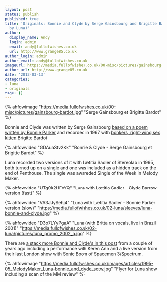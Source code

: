 ```yaml
---
layout: post
status: publish
published: true
title: 'Originals: Bonnie and Clyde by Serge Gainsbourg and Brigitte Bardot (covered
  by Luna)'
author:
  display_name: Andy
  login: admin
  email: andy@fullofwishes.co.uk
  url: http://www.grange85.co.uk
author_login: admin
author_email: andy@fullofwishes.co.uk
imageurl: https://media.fullofwishes.co.uk/00-misc/pictures/gainsbourg-bardot.jpg
author_url: http://www.grange85.co.uk
date: '2013-03-13'
categories:
- luna
- originals
tags: []
---
```

{% ahfowimage "https://media.fullofwishes.co.uk/00-misc/pictures/gainsbourg-bardot.jpg" "Serge Gainsbourg et Brigitte Bardot" %}

Bonnie and Clyde was written by Serge Gainsbourg [based on a poem written by Bonnie Parker](http://allpoetry.com/poem/8564129-The_Trails_End-by-Bonnie_Parker) and recorded in 1967 with [bonkers, right-wing sex kitten](http://www.guardian.co.uk/film/2003/may/16/news.gwladysfouche) Brigitte Bardot

{% ahfowvideo "GDAuaStv2Kk" "Bonnie & Clyde - Serge Gainsbourg et Brigitte Bardot" %}

Luna recorded two versions of it with Lætitia Sadier of Stereolab in 1995, both turned up on a single and one was included as a hidden track on the end of Penthouse. The single was awareded Single of the Week in Melody Maker.

{% ahfowvideo "UTg0k2HFcYQ" "Luna with Lætitia Sadier - Clyde Barrow version (fast)" %}


{% ahfowvideo "VA3JJySehj4" "Luna with Lætitia Sadier - Bonnie Parker version (slow)" "https://media.fullofwishes.co.uk/02-luna/sleeves/luna-bonnie-and-clyde.jpg" %}


{% ahfowvideo "D3o7LYyPgaA" "Luna (with Britta on vocals, live in Brazil 2001)" "https://media.fullofwishes.co.uk/02-luna/pictures/luna_promo_2002_a.jpg" %}

There are [a stack more Bonnie and Clyde's in this post](/2012/08/10/friday-recycling-bonnie-and-clyde/) from a couple of years ago including a performance with Keren Ann and a live version from their last London show with Sonic Boom of Spacemen 3/Spectrum.

{% ahfowimage "https://media.fullofwishes.co.uk/images/articles/1995-05_MelodyMaker_Luna-bonnie_and_clyde_sotw.jpg" "Flyer for Luna show including a scan of the MM review" %}


